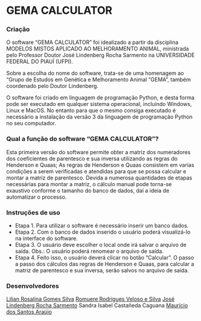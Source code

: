 # GEMA CALCULATOR

### Criação

O software “GEMA CALCULATOR” foi idealizado a partir da disciplina MODELOS MISTOS APLICADO AO MELHORAMENTO ANIMAL, ministrada pelo Professor Doutor José Lindenberg Rocha Sarmento na UNIVERSIDADE FEDERAL DO PIAUÍ (UFPI).

Sobre a escolha do nome do software, trata-se de uma homenagem ao “Grupo de Estudos em Genética e Melhoramento Animal “GEMA”, também coordenado pelo Doutor Lindenberg.  

O software foi criado em linguagem de programação Python, e desta forma pode ser executado em qualquer sistema operacional, incluindo Windows, Linux e MacOS. No entanto para que o mesmo consiga executado é necessário a instalação da versão 3 da  linguagem de programação Python no seu computador.

### Qual a função do  software “GEMA CALCULATOR”?

Esta primeira versão do software permite obter a matriz dos numeradores dos coeficientes de parentesco e sua inversa utilizando as regras do Henderson e Quaas;
As regras de Henderson e Quaas consistem em varias condições a serem verificadas e atendidas para que se possa calcular e montar a matriz de parentesco. Devida a numerosa quantidades de etapas necessárias para montar a matriz, o cálculo manual pode torna-se exaustivo conforme o tamanho do banco de dados, daí a ideia de automatizar o processo. 

### Instruções de uso

- Etapa 1. Para utilizar o software é necessário inserir um banco dados.
- Etapa 2. Com o banco de dados inserido o usuário poderá visualizá-lo na interface do software.
- Etapa 3. O usuário deve escolher o local onde irá salvar o arquivo de saída. Obs.: O usuário poderá renomear o arquivo de saída.
- Etapa 4. Feito isso, o usuário deverá clicar no botão “Calcular”. O passo a passo dos cálculos das regras de Henderson e Quaas, para calcular a matriz de parentesco e sua inversa, serão salvos no arquivo de saída.

### Desenvolvedores
[Lilian Rosalina Gomes Silva](lattes.cnpq.br/5441457629307443)
[Romuere Rodrigues Veloso e Silva](lattes.cnpq.br/3734588405818556)
[José Lindenberg Rocha Sarmento](lattes.cnpq.br/1991742176699922)
Sandra Isabel Castañeda Caguana 
[Maurício dos Santos Araújo](lattes.cnpq.br/4799904442791081)




